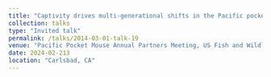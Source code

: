 ```yaml
---
title: "Captivity drives multi-generational shifts in the Pacific pocket mouse gut microbiome that mirror changing animal fitness"
collection: talks
type: "Invited talk"
permalink: /talks/2014-03-01-talk-19
venue: "Pacific Pocket Mouse Annual Partners Meeting, US Fish and Wildlife Service"
date: 2024-02-213
location: "Carlsbad, CA"
---
```

